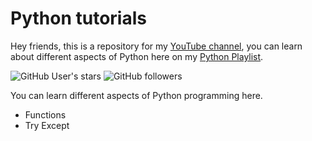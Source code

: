 # Python tutorials
Hey friends, this is a repository for my [YouTube channel](https://www.youtube.com/channel/UCOT01XvBSj12xQsANtTeAcQ), you can learn about different aspects of Python here on my [Python Playlist](https://www.youtube.com/playlist?list=PL41E9cd-QxQ6WULAlTo9dFZ7YkgJ0hzxo).

![GitHub User's stars](https://img.shields.io/github/stars/RajKKapadia?style=for-the-badge)
![GitHub followers](https://img.shields.io/github/followers/RajKKapadia?style=for-the-badge)

You can learn different aspects of Python programming here.

* Functions
* Try Except
